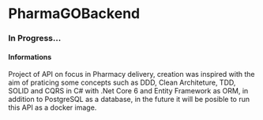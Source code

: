 # PharmaGOBackend

### In Progress...

#### Informations
Project of API on focus in Pharmacy delivery, creation was inspired with the aim of praticing some concepts such as DDD, Clean Architeture, TDD, SOLID and CQRS in C# with .Net Core 6 and Entity Framework as ORM, in addition to PostgreSQL as a database, in the future it will be posible to run this API as a docker image.
